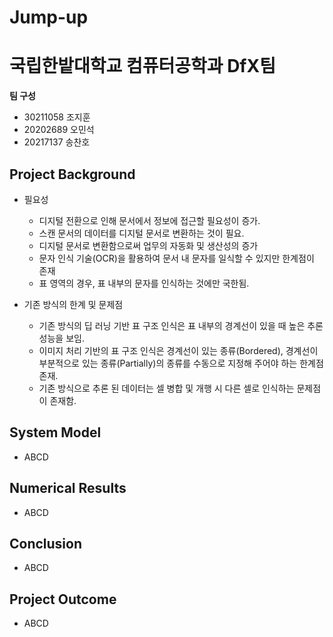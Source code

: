 # Jump-up
# 국립한밭대학교 컴퓨터공학과 DfX팀

**팀 구성**
- 30211058 조지훈
- 20202689 오민석
- 20217137 송찬호

## Project Background
- 필요성
  - 디지털 전환으로 인해 문서에서 정보에 접근할 필요성이 증가.
  - 스캔 문서의 데이터를 디지털 문서로 변환하는 것이 필요.
  - 디지털 문서로 변환함으로써 업무의 자동화 및 생산성의 증가
  - 문자 인식 기술(OCR)을 활용하여 문서 내 문자를 일식할 수 있지만 한계점이 존재
  - 표 영역의 경우, 표 내부의 문자를 인식하는 것에만 국한됨.


- 기존 방식의 한계 및 문제점
  - 기존 방식의 딥 러닝 기반 표 구조 인식은 표 내부의 경계선이 있을 때 높은 추론 성능을 보임.
  - 이미지 처리 기반의 표 구조 인식은 경계선이 있는 종류(Bordered), 경계선이 부분적으로 있는 종류(Partially)의 종류를 수동으로 지정해 주어야 하는 한계점 존재.
  - 기존 방식으로 추론 된 데이터는 셀 병합 및 개행 시 다른 셀로 인식하는 문제점이 존재함.

## System Model
- ABCD

## Numerical Results
- ABCD

## Conclusion
- ABCD

## Project Outcome
- ABCD
